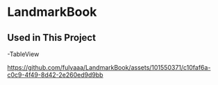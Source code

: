 # LandmarkBook

## Used in This Project

-TableView


https://github.com/fulyaaa/LandmarkBook/assets/101550371/c10faf6a-c0c9-4f49-8d42-2e260ed9d9bb

